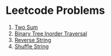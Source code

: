 # Leetcode Problems

1. [Two Sum](./two_sum.md)
94. [Binary Tree Inorder Traversal](./binary_tree_inorder_traversal.md)
344. [Reverse String](./reverse_string.md)
1528. [Shuffle String](./shuffle_string.md)
